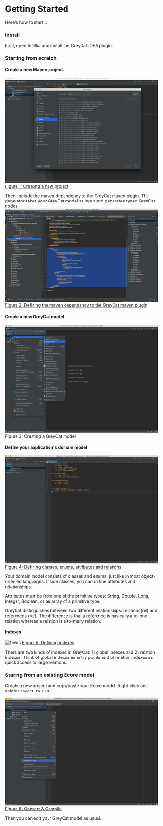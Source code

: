 # Getting Started

Here's how to start... 

### Install
First, open IntelliJ and install the GreyCat IDEA plugin.

### Starting from scratch
#### Create a new Maven project.

![createProj](../img/new_project.png)
[Figure 1: Creating a new project](id:fig-new-project)

Then, include the maven dependency to the GreyCat maven plugin.
The generator takes your GreyCat model as input and generates typed GreyCat nodes.   
![mvnDependency](../img/mvn_dependency.png)
[Figure 2: Defining the maven dependency to the GreyCat maven plugin](id:fig-new-project)


#### Create a new GreyCat model
![createGCM](../img/new_greycat_model.png)
[Figure 3: Creating a GreyCat model](id:fig-new-greycat-model)

#### Define your application's domain model
![fields](../img/simple_gcm.png)
[Figure 4: Defining classes, enums, attributes and relations](id:fig-fieldTypes)

Your domain model consists of classes and enums, just like in most object-oriented languages. 
Inside classes, you can define attributes and relationships.

Attributes must be from one of the primitive types: String, Double, Long, Integer, Boolean, or an array of a primitive type.

GreyCat distinguishes between two different relationships: relations(rel) and references (ref). 
The difference is that a reference is basically a to-one relation whereas a relation is a to-many relation.

#### Indexes
![fields](../img/indexes.png)
[Figure 5: Defining indexes](id:fig-indexes)

There are two kinds of indexes in GreyCat: 1) global indexes and 2) relation indexes. 
Think of global indexes as entry points and of relation indexes as quick access to large relations. 

### Staring from an existing Ecore model

Create a new project and copy/paste your Ecore model.
Right-click and select `Convert to GCM`.

![convComp](../img/start_from_ecore.png)
[Figure 6: Convert & Compile](id:fig-start-from-ecore)

Then you can edit your GreyCat model as usual.